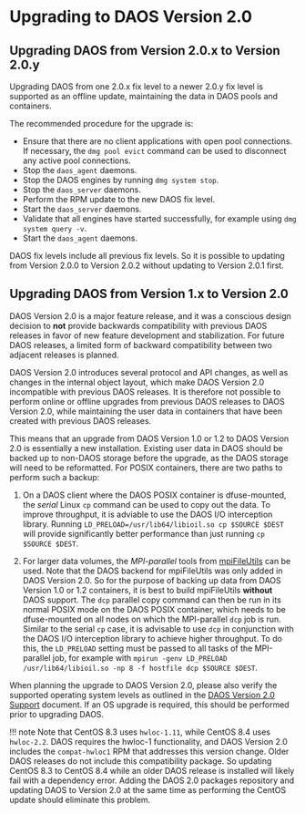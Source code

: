 # Upgrading to DAOS Version 2.0


## Upgrading DAOS from Version 2.0.x to Version 2.0.y

Upgrading DAOS from one 2.0.x fix level to a newer 2.0.y fix level is
supported as an offline update, maintaining the data in DAOS pools and
containers.

The recommended procedure for the upgrade is:

- Ensure that there are no client applications with open pool connections.
  If necessary, the `dmg pool evict` command can be used to disconnect
  any active pool connections.
- Stop the `daos_agent` daemons.
- Stop the DAOS engines by running `dmg system stop`.
- Stop the `daos_server` daemons.
- Perform the RPM update to the new DAOS fix level.
- Start the `daos_server` daemons.
- Validate that all engines have started successfully,
  for example using `dmg system query -v`.
- Start the `daos_agent` daemons.

DAOS fix levels include all previous fix levels. So it is possible to updating
from Version 2.0.0 to Version 2.0.2 without updating to Version 2.0.1 first.


## Upgrading DAOS from Version 1.x to Version 2.0

DAOS Version 2.0 is a major feature release, and it was a conscious
design decision to **not** provide backwards compatibility with previous
DAOS releases in favor of new feature development and stabilization.
For future DAOS releases, a limited form of backward compatibility
between two adjacent releases is planned.

DAOS Version 2.0 introduces several protocol and API changes,
as well as changes in the internal object layout,
which make DAOS Version 2.0 incompatible with previous DAOS releases.
It is therefore not possible to perform online or offline upgrades from
previous DAOS releases to DAOS Version 2.0, while maintaining the user
data in containers that have been created with previous DAOS releases.

This means that an upgrade from DAOS Version 1.0 or 1.2 to
DAOS Version 2.0 is essentially a new installation.
Existing user data in DAOS should be backed up to non-DAOS storage
before the upgrade, as the DAOS storage will need to be reformatted.
For POSIX containers, there are two paths to perform such a backup:

1. On a DAOS client where the DAOS POSIX container is dfuse-mounted,
the _serial_ Linux `cp` command can be used to copy out the data.
To improve throughput, it is adviable to use the DAOS I/O interception library.
Running `LD_PRELOAD=/usr/lib64/libioil.so cp $SOURCE $DEST` will provide
significantly better performance than just running `cp $SOURCE $DEST`.

2. For larger data volumes, the _MPI-parallel_ tools from
[mpiFileUtils](https://hpc.github.io/mpifileutils/) can be used.
Note that the DAOS backend for mpiFileUtils was only added in
DAOS Version 2.0. So for the purpose of backing up data from
DAOS Version 1.0 or 1.2 containers, it is best to build mpiFileUtils
**without** DAOS support. The `dcp` parallel copy command can then be run
in its normal POSIX mode on the DAOS POSIX container, which needs to be
dfuse-mounted on all nodes on which the MPI-parallel `dcp` job is run.
Similar to the serial `cp` case, it is advisable to use `dcp` in conjunction
with the DAOS I/O interception library to achieve higher throughput.
To do this, the `LD_PRELOAD` setting must be passed to all tasks
of the MPI-parallel job, for example with
`mpirun -genv LD_PRELOAD /usr/lib64/libioil.so -np 8 -f hostfile dcp $SOURCE $DEST`.

When planning the upgrade to DAOS Version 2.0, please also verify the supported
operating system levels as outlined in the
[DAOS Version 2.0 Support](./support_matrix.md) document.
If an OS upgrade is required, this should be performed prior to upgrading DAOS.

!!! note
    Note that CentOS 8.3 uses `hwloc-1.11`, while CentOS 8.4 uses `hwloc-2.2`.
    DAOS requires the hwloc-1 functionality, and DAOS Version 2.0 includes the
    `compat-hwloc1` RPM that addresses this version change. Older DAOS releases
    do not include this compatibility package. So updating CentOS 8.3 to
    CentOS 8.4 while an older DAOS release is installed will likely fail with
    a dependency error. Adding the DAOS 2.0 packages repository and updating
    DAOS to Version 2.0 at the same time as performing the CentOS update
    should eliminate this problem.
